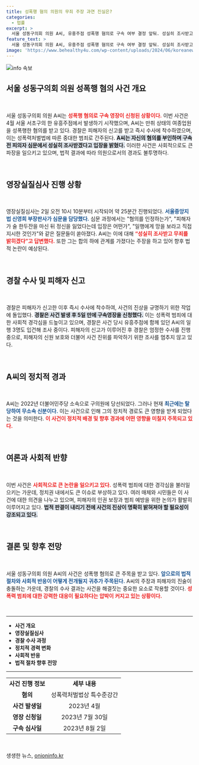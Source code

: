 ```yaml
---
title: 성폭행 혐의 의원의 무죄 주장 과연 진실은?
categories:
  - 법률
excerpt: >
  서울 성동구의회 의원 A씨, 유흥주점 성폭행 혐의로 구속 여부 결정 앞둬. 성실히 조사받고 무죄를 밝히겠다며 강력 반발, 과연 진실은? 클릭해서 사건의 전말을 확인하세요!
feature_text: >
  서울 성동구의회 의원 A씨, 유흥주점 성폭행 혐의로 구속 여부 결정 앞둬. 성실히 조사받고 무죄를 밝히겠다며 강력 반발, 과연 진실은? 클릭해서 사건의 전말을 확인하세요!
image: 'https://www.behealthy4u.com/wp-content/uploads/2024/06/koreanews.jpg'
---
```


<p><img src="https://www.behealthy4u.com/wp-content/uploads/2024/06/koreanews.jpg" alt="info 속보" /></p>

<h2 data-ke-size="size26">서울 성동구의회 의원 성폭행 혐의 사건 개요</h2>

<p data-ke-size="size16">&nbsp;</p>

<p>서울 성동구의회 의원 A씨는 <b><span style="color: #ee2323;">성폭행 혐의로 구속 영장이 신청된 상황이다.</span></b> 이번 사건은 4월 서울 서초구의 한 유흥주점에서 발생하기 시작했으며, A씨는 만취 상태의 여종업원을 성폭행한 혐의를 받고 있다. 경찰은 피해자의 신고를 받고 즉시 수사에 착수하였으며, 이는 성폭력처벌법에 따른 중대한 범죄로 간주된다. <b><span style="background-color: #21538527;">A씨는 자신의 혐의를 부인하며 구속 전 피의자 심문에서 성실히 조사받겠다고 입장을 밝혔다.</span></b> 이러한 사건은 사회적으로도 큰 파장을 일으키고 있으며, 법적 결과에 따라 의원으로서의 경과도 불투명하다. </p>

<p data-ke-size="size16">&nbsp;</p>

<h2 data-ke-size="size26">영장실질심사 진행 상황</h2>

<p data-ke-size="size16">&nbsp;</p>

<p>영장실질심사는 2일 오전 10시 10분부터 시작되어 약 25분간 진행되었다. <b><span style="color: #1a5490;">서울중앙지법 신영희 부장판사가 심문을 담당했다.</span></b> 심문 과정에서는 "혐의를 인정하는가", "피해자가 술 한두잔을 마신 뒤 정신을 잃었다는데 입장은 어떤가", "일행에게 망을 보라고 직접 지시한 것인가"와 같은 질문들이 쏟아졌다. A씨는 이에 대해 <b><span style="color: #ee2323;">“성실히 조사받고 무죄를 밝히겠다”고 답변했다.</span></b> 또한 그는 합의 하에 관계를 가졌다는 주장을 하고 있어 향후 법적 논란이 예상된다. </p>

<p data-ke-size="size16">&nbsp;</p>

<h2 data-ke-size="size26">경찰 수사 및 피해자 신고</h2>

<p data-ke-size="size16">&nbsp;</p>

<p>경찰은 피해자가 신고한 이후 즉시 수사에 착수하여, 사건의 진상을 규명하기 위한 작업에 돌입했다. <b><span style="background-color: #21538527;">경찰은 사건 발생 후 5일 만에 구속영장을 신청했다.</span></b> 이는 성폭력 범죄에 대한 사회적 경각심을 드높이고 있으며, 경찰은 사건 당시 유흥주점에 함께 있던 A씨의 일행 3명도 입건해 조사 중이다. 피해자의 신고가 이루어진 후 경찰은 엄정한 수사를 진행 중으로, 피해자의 신원 보호와 더불어 사건 진위를 파악하기 위한 조사를 멈추지 않고 있다. </p>

<p data-ke-size="size16">&nbsp;</p>

<h2 data-ke-size="size26">A씨의 정치적 경과</h2>

<p data-ke-size="size16">&nbsp;</p>

<p>A씨는 2022년 더불어민주당 소속으로 구의원에 당선되었다. 그러나 현재 <b><span style="color: #1a5490;">최근에는 탈당하여 무소속 신분이다.</span></b> 이는 사건으로 인해 그의 정치적 경로도 큰 영향을 받게 되었다는 것을 의미한다. <b><span style="color: #ee2323;">이 사건이 정치적 배경 및 향후 경과에 어떤 영향을 미칠지 주목되고 있다.</span></b> </p>

<p data-ke-size="size16">&nbsp;</p>

<h2 data-ke-size="size26">여론과 사회적 반향</h2>

<p data-ke-size="size16">&nbsp;</p>

<p>이번 사건은 <b><span style="color: #ee2323;">사회적으로 큰 논란을 일으키고 있다.</span></b> 성폭력 범죄에 대한 경각심을 불러일으키는 가운데, 정치권 내에서도 큰 이슈로 부상하고 있다. 여러 매체와 시민들은 이 사건에 대한 의견을 나누고 있으며, 피해자의 인권 보장과 범죄 예방을 위한 논의가 활발히 이루어지고 있다. <b><span style="background-color: #21538527;">법적 판결이 내리기 전에 사건의 진상이 명확히 밝혀져야 할 필요성이 강조되고 있다.</span></b></p>

<p data-ke-size="size16">&nbsp;</p>

<h2 data-ke-size="size26">결론 및 향후 전망</h2>

<p data-ke-size="size16">&nbsp;</p>

<p>서울 성동구의회 의원 A씨의 사건은 성폭행 혐의로 큰 주목을 받고 있다. <b><span style="color: #1a5490;">앞으로의 법적 절차와 사회적 반응이 어떻게 전개될지 귀추가 주목된다.</span></b> A씨의 주장과 피해자의 진술이 충돌하는 가운데, 경찰의 수사 결과는 사건을 해결짓는 중요한 요소로 작용할 것이다. <b><span style="color: #ee2323;">성폭력 범죄에 대한 강력한 대응이 필요하다는 압박이 커지고 있는 상황이다.</span></b> </p>

<p data-ke-size="size16">&nbsp;</p>

<hr>

<ul>
   <li><b>사건 개요</b></li>
   <li><b>영장실질심사</b></li>
   <li><b>경찰 수사 과정</b></li>
   <li><b>정치적 경력 변화</b></li>
   <li><b>사회적 반응</b></li>
   <li><b>법적 절차 향후 전망</b></li>
</ul>

<hr>

<table style="width: 100%; border-collapse: collapse; border: none;">
  <tbody>
    <tr>
      <td style="text-align: center; height: 17px;"><b>사건 진행 정보</b></td>
      <td style="text-align: center; height: 17px;"><b>세부 내용</b></td>
    </tr>
    <tr>
      <td style="text-align: center; height: 17px;"><b>혐의</b></td>
      <td style="text-align: center; height: 17px;">성폭력처벌법상 특수준강간</td>
    </tr>
    <tr>
      <td style="text-align: center; height: 17px;"><b>사건 발생일</b></td>
      <td style="text-align: center; height: 17px;">2023년 4월</td>
    </tr>
    <tr>
      <td style="text-align: center; height: 17px;"><b>영장 신청일</b></td>
      <td style="text-align: center; height: 17px;">2023년 7월 30일</td>
    </tr>
    <tr>
      <td style="text-align: center; height: 17px;"><b>구속 심사일</b></td>
      <td style="text-align: center; height: 17px;">2023년 8월 2일</td>
    </tr>
  </tbody>
</table> 

<p data-ke-size="size16">&nbsp;</p>
생생한 뉴스, <a href="https://onioninfo.kr" rel="dofollow">onioninfo.kr</a>


